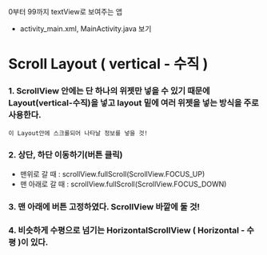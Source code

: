 0부터 99까지 textView로 보여주는 앱

* activity_main.xml, MainActivity.java 보기



# Scroll Layout ( vertical - 수직 )

### 1. ScrollView 안에는 단 하나의 위젯만 넣을 수 있기 때문에 Layout(vertical-수직)을 넣고 layout 밑에 여러 위젯을 넣는 방식을 주로 사용한다.
    이 Layout안에 스크롤되어 나타날 정보를 넣을 것!

### 2. 상단, 하단 이동하기(버튼 클릭)
+ 맨위로 갈 때 : scrollView.fullScroll(ScrollView.FOCUS_UP)
+ 맨 아래로 갈 때 : scrollView.fullScroll(ScrollView.FOCUS_DOWN)

### 3. 맨 아래에 버튼 고정하였다. ScrollView 바깥에 둘 것!


### 4. 비슷하게 수평으로 넘기는 HorizontalScrollView ( Horizontal - 수평 )이 있다.
